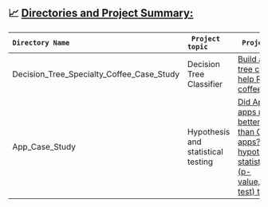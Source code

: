 ## 📈 <ins> Directories and Project Summary:<ins>
|<code>Directory Name</code> | <code> Project topic </code> | <code> Project Summary </code>|
| :--- | :--- | :---|
|Decision_Tree_Specialty_Coffee_Case_Study|Decision Tree Classifier|[Build a decision tree classifier to help RR diner coffee](https://github.com/iabrahamus/Springboard/tree/main/Decision_Tree_Specialty_Coffee_Case_Study)|
|App_Case_Study|Hypothesis and statistical testing|[Did Apple Store apps receive better reviews than Google Play apps? Conduct hypothesis and statistical testing (p-value,permutation test) to de](https://github.com/iabrahamus/Springboard/tree/main/Apps_Case_Study)|